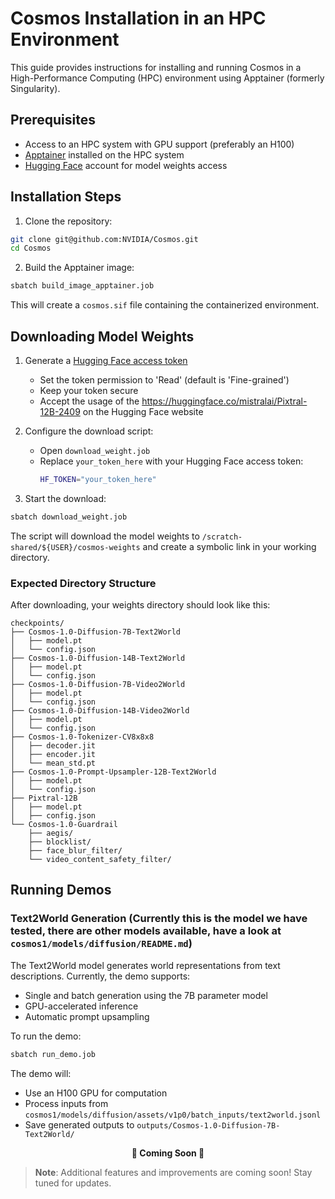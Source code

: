 # Cosmos Installation in an HPC Environment

This guide provides instructions for installing and running Cosmos in a High-Performance Computing (HPC) environment using Apptainer (formerly Singularity).

## Prerequisites

- Access to an HPC system with GPU support (preferably an H100)
- [Apptainer](https://apptainer.org/) installed on the HPC system
- [Hugging Face](https://huggingface.co/) account for model weights access

## Installation Steps

1. Clone the repository:
```bash
git clone git@github.com:NVIDIA/Cosmos.git
cd Cosmos
```

2. Build the Apptainer image:
```bash
sbatch build_image_apptainer.job
```
This will create a `cosmos.sif` file containing the containerized environment.

## Downloading Model Weights

1. Generate a [Hugging Face access token](https://huggingface.co/settings/tokens)
   - Set the token permission to 'Read' (default is 'Fine-grained')
   - Keep your token secure
   - Accept the usage of the https://huggingface.co/mistralai/Pixtral-12B-2409 on the Hugging Face website

2. Configure the download script:
   - Open `download_weight.job`
   - Replace `your_token_here` with your Hugging Face access token:
     ```bash
     HF_TOKEN="your_token_here"
     ```

3. Start the download:
```bash
sbatch download_weight.job
```

The script will download the model weights to `/scratch-shared/${USER}/cosmos-weights` and create a symbolic link in your working directory.

### Expected Directory Structure

After downloading, your weights directory should look like this:
```
checkpoints/
├── Cosmos-1.0-Diffusion-7B-Text2World
│   ├── model.pt
│   └── config.json
├── Cosmos-1.0-Diffusion-14B-Text2World
│   ├── model.pt
│   └── config.json
├── Cosmos-1.0-Diffusion-7B-Video2World
│   ├── model.pt
│   └── config.json
├── Cosmos-1.0-Diffusion-14B-Video2World
│   ├── model.pt
│   └── config.json
├── Cosmos-1.0-Tokenizer-CV8x8x8
│   ├── decoder.jit
│   ├── encoder.jit
│   └── mean_std.pt
├── Cosmos-1.0-Prompt-Upsampler-12B-Text2World
│   ├── model.pt
│   └── config.json
├── Pixtral-12B
│   ├── model.pt
│   ├── config.json
└── Cosmos-1.0-Guardrail
    ├── aegis/
    ├── blocklist/
    ├── face_blur_filter/
    └── video_content_safety_filter/
```

## Running Demos

### Text2World Generation (Currently this is the model we have tested, there are other models available, have a look at ```cosmos1/models/diffusion/README.md```)

The Text2World model generates world representations from text descriptions. Currently, the demo supports:

- Single and batch generation using the 7B parameter model
- GPU-accelerated inference
- Automatic prompt upsampling

To run the demo:
```bash
sbatch run_demo.job
```

The demo will:
- Use an H100 GPU for computation
- Process inputs from `cosmos1/models/diffusion/assets/v1p0/batch_inputs/text2world.jsonl`
- Save generated outputs to `outputs/Cosmos-1.0-Diffusion-7B-Text2World/`

<div align="center"><b>🚧 Coming Soon 🚧</b></div>

> **Note**: Additional features and improvements are coming soon! Stay tuned for updates.



